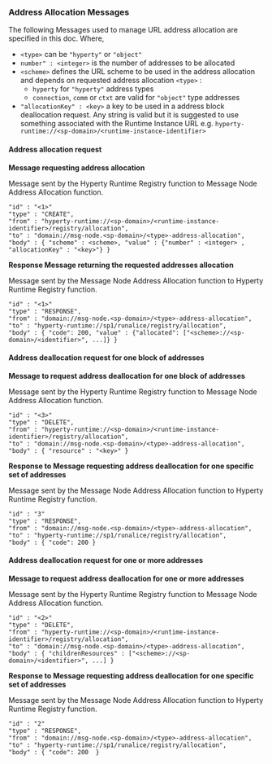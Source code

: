 ### Address Allocation Messages

The following Messages used to manage URL address allocation are specified in this doc. Where,

-	`<type>` can be `"hyperty"` or `"object"`
-	`number" : <integer>` is the number of addresses to be allocated
-	`<scheme>` defines the URL scheme to be used in the address allocation and depends on requested address allocation `<type>` :
	-	`hyperty` for `"hyperty"` address types
	-	`connection`, `comm` or `ctxt` are valid for `"object"` type addresses
-	`"allocationKey" : <key>` a key to be used in a address block deallocation request. Any string is valid but it is suggested to use something associated with the Runtime Instance URL e.g. `hyperty-runtime://<sp-domain>/<runtime-instance-identifier>`

#### Address allocation request

**Message requesting address allocation**

Message sent by the Hyperty Runtime Registry function to Message Node Address Allocation function.

```
"id" : "<1>"
"type" : "CREATE",
"from" : "hyperty-runtime://<sp-domain>/<runtime-instance-identifier>/registry/allocation",
"to" : "domain://msg-node.<sp-domain>/<type>-address-allocation",
"body" : { "scheme" : <scheme>, "value" : {"number" : <integer> ,  "allocationKey" : "<key>"} }
```

**Response Message returning the requested addresses allocation**

Message sent by the Message Node Address Allocation function to Hyperty Runtime Registry function.

```
"id" : "<1>"
"type" : "RESPONSE",
"from" : "domain://msg-node.<sp-domain>/<type>-address-allocation",
"to" : "hyperty-runtime://sp1/runalice/registry/allocation",
"body" : { "code": 200, "value" : {"allocated": ["<scheme>://<sp-domain>/<identifier>", ...]} }
```

#### Address deallocation request for one block of addresses

**Message to request address deallocation for one block of addresses**

Message sent by the Hyperty Runtime Registry function to Message Node Address Allocation function.

```
"id" : "<3>"
"type" : "DELETE",
"from" : "hyperty-runtime://<sp-domain>/<runtime-instance-identifier>/registry/allocation",
"to" : "domain://msg-node.<sp-domain>/<type>-address-allocation",
"body" : { "resource" : "<key>" }
```

**Response to Message requesting address deallocation for one specific set of addresses**

Message sent by the Message Node Address Allocation function to Hyperty Runtime Registry function.

```
"id" : "3"
"type" : "RESPONSE",
"from" : "domain://msg-node.<sp-domain>/<type>-address-allocation",
"to" : "hyperty-runtime://sp1/runalice/registry/allocation",
"body" : { "code": 200 }
```

#### Address deallocation request for one or more addresses

**Message to request address deallocation for one or more addresses**

Message sent by the Hyperty Runtime Registry function to Message Node Address Allocation function.

```
"id" : "<2>"
"type" : "DELETE",
"from" : "hyperty-runtime://<sp-domain>/<runtime-instance-identifier>/registry/allocation",
"to" : "domain://msg-node.<sp-domain>/<type>-address-allocation",
"body" : { "childrenResources" : ["<scheme>://<sp-domain>/<identifier>", ...] }
```

**Response to Message requesting address deallocation for one specific set of addresses**

Message sent by the Message Node Address Allocation function to Hyperty Runtime Registry function.

```
"id" : "2"
"type" : "RESPONSE",
"from" : "domain://msg-node.<sp-domain>/<type>-address-allocation",
"to" : "hyperty-runtime://sp1/runalice/registry/allocation",
"body" : { "code": 200  }
```
